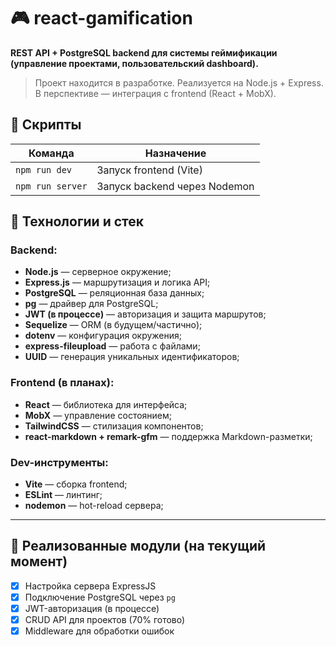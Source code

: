 # 🎮 react-gamification

**REST API + PostgreSQL backend для системы геймификации (управление проектами, пользовательский dashboard).**

> Проект находится в разработке. Реализуется на Node.js + Express. В перспективе — интеграция с frontend (React + MobX).

## 📌 Скрипты

| Команда         | Назначение                    |
|-----------------|-------------------------------|
| `npm run dev`   | Запуск frontend (Vite)        |
| `npm run server`| Запуск backend через Nodemon |


## 🚀 Технологии и стек

### Backend:
- **Node.js** — серверное окружение;
- **Express.js** — маршрутизация и логика API;
- **PostgreSQL** — реляционная база данных;
- **pg** — драйвер для PostgreSQL;
- **JWT (в процессе)** — авторизация и защита маршрутов;
- **Sequelize** — ORM (в будущем/частично);
- **dotenv** — конфигурация окружения;
- **express-fileupload** — работа с файлами;
- **UUID** — генерация уникальных идентификаторов;

### Frontend (в планах):
- **React** — библиотека для интерфейса;
- **MobX** — управление состоянием;
- **TailwindCSS** — стилизация компонентов;
- **react-markdown + remark-gfm** — поддержка Markdown-разметки;

### Dev-инструменты:
- **Vite** — сборка frontend;
- **ESLint** — линтинг;
- **nodemon** — hot-reload сервера;

---

## 🧩 Реализованные модули (на текущий момент)

- [x] Настройка сервера ExpressJS
- [x] Подключение PostgreSQL через `pg`
- [x] JWT-авторизация (в процессе)
- [x] CRUD API для проектов (70% готово)
- [x] Middleware для обработки ошибок
